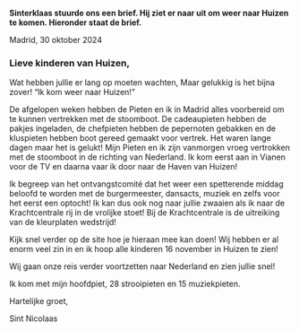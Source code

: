 **Sinterklaas stuurde ons een brief. Hij ziet er naar uit om weer naar Huizen te komen. Hieronder staat de brief.**

Madrid, 30 oktober 2024

### Lieve kinderen van Huizen,

Wat hebben jullie er lang op moeten wachten, Maar gelukkig is het bijna zover!
“Ik kom weer naar Huizen!”

De afgelopen weken hebben de Pieten en ik in Madrid alles voorbereid om te kunnen vertrekken met de stoomboot. De cadeaupieten hebben de pakjes ingeladen, de chefpieten hebben de pepernoten gebakken en de kluspieten hebben boot gereed gemaakt voor vertrek. Het waren lange dagen maar het is gelukt! Mijn Pieten en ik zijn vanmorgen vroeg vertrokken met de stoomboot in de richting van Nederland. Ik kom eerst aan in Vianen voor de TV en daarna vaar ik door naar de Haven van Huizen!

Ik begreep van het ontvangstcomité dat het weer een spetterende middag beloofd te worden met de burgermeester,
dansacts, muziek en zelfs voor het eerst een optocht! Ik kan dus ook nog naar jullie zwaaien als ik naar de Krachtcentrale rij in de vrolijke stoet! Bij de Krachtcentrale is de uitreiking van de kleurplaten wedstrijd!

Kijk snel verder op de site hoe je hieraan mee kan doen!
Wij hebben er al enorm veel zin in en ik hoop alle kinderen 16 november in Huizen te zien!

Wij gaan onze reis verder voortzetten naar Nederland en zien jullie snel!

Ik kom met mijn hoofdpiet, 28 strooipieten en 15 muziekpieten.

Hartelijke groet,
<p class="signature">Sint Nicolaas</p>
